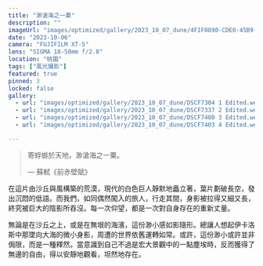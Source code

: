 ```yaml
---
title: "渺滄海之一粟"
description: ""
imageUrl: "images/optimized/gallery/2023_10_07_dune/4F1F0890-CDE0-45B9-A935-205B7496D539-19416-000010A5E5C7F07E Edited.webp" 
date: "2023-10-06"
camera: "FUJIFILM XT-5"
lens: "SIGMA 18-50mm f/2.8"
location: "桃園"
tags: ["風光攝影"]
featured: true
pinned: 3
locked: false
gallery:
  - url: "images/optimized/gallery/2023_10_07_dune/DSCF7304 1 Edited.webp"
  - url: "images/optimized/gallery/2023_10_07_dune/DSCF7337 2 Edited.webp"
  - url: "images/optimized/gallery/2023_10_07_dune/DSCF7400 3 Edited.webp"
  - url: "images/optimized/gallery/2023_10_07_dune/DSCF7403 4 Edited.webp"

---
```


> 寄蜉蝣於天地，渺滄海之一粟。
>
> — 蘇軾《前赤壁賦》

在這片由沙丘與風構築的荒漠，現代的白色巨人靜默地矗立著，葉片劃破長空，發出沉悶的低語。而我們，如同偶然闖入的旅人，行走其間，身影被拉得又細又長，終究被巨大的陰影所吞沒。每一次仰望，都是一次對自身存在的重新丈量。

無論是在沙丘之上，或是在無垠的海濱，這份渺小感如影隨形。總讓人想起伊卡洛斯中那墜向大海的微小身影，周遭的世界依舊運轉如常。或許，這份渺小或許並非侷限，而是一種釋然。當意識到自己不過是宏大景觀中的一點塵埃時，反而獲得了無邊的自由，得以安靜地觀看，坦然地存在。